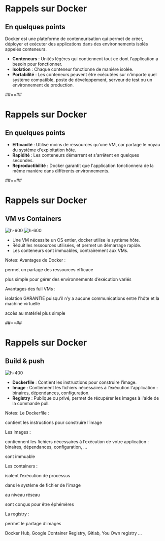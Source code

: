 <!-- .slide:-->

# Rappels sur Docker
## En quelques points

Docker est une plateforme de conteneurisation qui permet de créer, déployer et exécuter des applications dans des environnements isolés appelés conteneurs.
* **Conteneurs** : Unités légères qui contiennent tout ce dont l'application a besoin pour fonctionner.
* **Isolation** : Chaque conteneur fonctionne de manière isolée.
* **Portabilité** : Les conteneurs peuvent être exécutées sur n'importe quel système compatible, poste de développement, serveur de test ou un environnement de production.

##==##

# Rappels sur Docker
## En quelques points

* **Efficacité** : Utilise moins de ressources qu'une VM, car partage le noyau du système d'exploitation hôte.
* **Rapidité** : Les conteneurs démarrent et s'arrêtent en quelques secondes.
* **Reproductibilité** : Docker garantit que l'application fonctionnera de la même manière dans différents environnements.

##==##

<!-- .slide: class="flex-row" -->
# Rappels sur Docker
## VM vs Containers

![h-600](./assets/images/vms.png)
![h-600](./assets/images/containers.png)

* Une VM nécessite un OS entier, docker utilise le système hôte.
* Réduit les ressources utilisées, et permet un démarrage rapide.
* Les conteneurs sont immuables, contrairement aux VMs.

Notes:
Avantages de Docker :

permet un partage des ressources efficace

plus simple pour gérer des environnements d’exécution variés

Avantages des full VMs :

isolation GARANTIE puisqu’il n’y a aucune communications entre l'hôte et la machine virtuelle

accès au matériel plus simple

##==##

<!-- .slide:-->

# Rappels sur Docker
## Build & push

![h-400](./assets/images/docker.png)
* **Dockerfile** : Contient les instructions pour construire l’image.
* **Image** : Contiennent les fichiers nécessaires à l’exécution l'application : binaires, dépendances, configuration.
* **Registry** : Publique ou privé, permet de récupérer les images à l'aide de la commande pull.

Notes:
Le Dockerfile :

contient les instructions pour construire l’image

Les images :

contiennent les fichiers nécessaires à l’exécution de votre application : binaires, dépendances, configuration, …

sont immuable

Les containers :

isolent l’exécution de processus

dans le système de fichier de l’image

au niveau réseau

sont conçus pour être éphémères

La registry :

permet le partage d’images

Docker Hub, Google Container Registry, Gitlab, You Own registry ...
